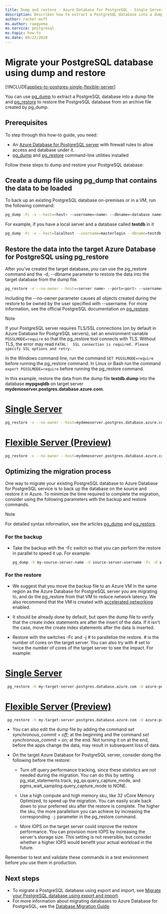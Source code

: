 ```yaml
---
title: Dump and restore - Azure Database for PostgreSQL - Single Server
description: Describes how to extract a PostgreSQL database into a dump file and restore from a file created by pg_dump in Azure Database for PostgreSQL - Single Server.
author: rachel-msft
ms.author: raagyema
ms.service: postgresql
ms.topic: how-to
ms.date: 09/22/2020
---
```


# Migrate your PostgreSQL database using dump and restore
[!INCLUDE[applies-to-postgres-single-flexible-server](includes/applies-to-postgres-single-flexible-server.md)]

You can use [pg_dump](https://www.postgresql.org/docs/current/static/app-pgdump.html) to extract a PostgreSQL database into a dump file and [pg_restore](https://www.postgresql.org/docs/current/static/app-pgrestore.html) to restore the PostgreSQL database from an archive file created by pg_dump.

## Prerequisites
To step through this how-to guide, you need:
- An [Azure Database for PostgreSQL server](quickstart-create-server-database-portal.md) with firewall rules to allow access and database under it.
- [pg_dump](https://www.postgresql.org/docs/current/static/app-pgdump.html) and [pg_restore](https://www.postgresql.org/docs/current/static/app-pgrestore.html) command-line utilities installed

Follow these steps to dump and restore your PostgreSQL database:

## Create a dump file using pg_dump that contains the data to be loaded
To back up an existing PostgreSQL database on-premises or in a VM, run the following command:
```bash
pg_dump -Fc -v --host=<host> --username=<name> --dbname=<database name> -f <database>.dump
```
For example, if you have a local server and a database called **testdb** in it
```bash
pg_dump -Fc -v --host=localhost --username=masterlogin --dbname=testdb -f testdb.dump
```


## Restore the data into the target Azure Database for PostgreSQL using pg_restore
After you've created the target database, you can use the pg_restore command and the -d, --dbname parameter to restore the data into the target database from the dump file.
```bash
pg_restore -v --no-owner --host=<server name> --port=<port> --username=<user-name> --dbname=<target database name> <database>.dump
```

Including the --no-owner parameter causes all objects created during the restore to be owned by the user specified with --username. For more information, see the official PostgreSQL documentation on [pg_restore](https://www.postgresql.org/docs/9.6/static/app-pgrestore.html).

> [!NOTE]
> If your PostgreSQL server requires TLS/SSL connections (on by default in Azure Database for PostgreSQL servers), set an environment variable `PGSSLMODE=require` so that the pg_restore tool connects with TLS. Without TLS, the error may read  `FATAL:  SSL connection is required. Please specify SSL options and retry.`
>
> In the Windows command line, run the command `SET PGSSLMODE=require` before running the pg_restore command. In Linux or Bash run the command `export PGSSLMODE=require` before running the pg_restore command.
>

In this example, restore the data from the dump file **testdb.dump** into the database **mypgsqldb** on target server **mydemoserver.postgres.database.azure.com**.

# [Single Server](#tab/single-server)
```bash
pg_restore -v --no-owner --host=mydemoserver.postgres.database.azure.com --port=5432 --username=mylogin@mydemoserver --dbname=mypgsqldb testdb.dump
```
# [Flexible Server (Preview)](#tab/flexible-server)
```bash
pg_restore -v --no-owner --host=mydemoserver.postgres.database.azure.com --port=5432 --username=mylogin --dbname=mypgsqldb testdb.dump
```

## Optimizing the migration process

One way to migrate your existing PostgreSQL database to Azure Database for PostgreSQL service is to back up the database on the source and restore it in Azure. To minimize the time required to complete the migration, consider using the following parameters with the backup and restore commands.

> [!NOTE]
> For detailed syntax information, see the articles [pg_dump](https://www.postgresql.org/docs/current/static/app-pgdump.html) and [pg_restore](https://www.postgresql.org/docs/current/static/app-pgrestore.html).
>

### For the backup
- Take the backup with the -Fc switch so that you can perform the restore in parallel to speed it up. For example:

    ```bash
    pg_dump -h my-source-server-name -U source-server-username -Fc -d source-databasename -f Z:\Data\Backups\my-database-backup.dump
    ```

### For the restore
- We suggest that you move the backup file to an Azure VM in the same region as the Azure Database for PostgreSQL server you are migrating to, and do the pg_restore from that VM to reduce network latency. We also recommend that the VM is created with [accelerated networking](../virtual-network/create-vm-accelerated-networking-powershell.md) enabled.

- It should be already done by default, but open the dump file to verify that the create index statements are after the insert of the data. If it isn't the case, move the create index statements after the data is inserted.

- Restore with the switches -Fc and -j *#* to parallelize the restore. *#* is the number of cores on the target server. You can also try with *#* set to twice the number of cores of the target server to see the impact. For example:

# [Single Server](#tab/single-server)
```bash
 pg_restore -h my-target-server.postgres.database.azure.com -U azure-postgres-username@my-target-server -Fc -j 4 -d my-target-databasename Z:\Data\Backups\my-database-backup.dump
```
# [Flexible Server (Preview)](#tab/flexible-server)
```bash
 pg_restore -h my-target-server.postgres.database.azure.com -U azure-postgres-username@my-target-server -Fc -j 4 -d my-target-databasename Z:\Data\Backups\my-database-backup.dump
 ```

- You can also edit the dump file by adding the command *set synchronous_commit = off;* at the beginning and the command *set synchronous_commit = on;* at the end. Not turning it on at the end, before the apps change the data, may result in subsequent loss of data.

- On the target Azure Database for PostgreSQL server, consider doing the following before the restore:
    - Turn off query performance tracking, since these statistics are not needed during the migration. You can do this by setting pg_stat_statements.track, pg_qs.query_capture_mode, and pgms_wait_sampling.query_capture_mode to NONE.

    - Use a high compute and high memory sku, like 32 vCore Memory Optimized, to speed up the migration. You can easily scale back down to your preferred sku after the restore is complete. The higher the sku, the more parallelism you can achieve by increasing the corresponding `-j` parameter in the pg_restore command.

    - More IOPS on the target server could improve the restore performance. You can provision more IOPS by increasing the server's storage size. This setting is not reversible, but consider whether a higher IOPS would benefit your actual workload in the future.

Remember to test and validate these commands in a test environment before you use them in production.

## Next steps
- To migrate a PostgreSQL database using export and import, see [Migrate your PostgreSQL database using export and import](howto-migrate-using-export-and-import.md).
- For more information about migrating databases to Azure Database for PostgreSQL, see the [Database Migration Guide](https://aka.ms/datamigration).
